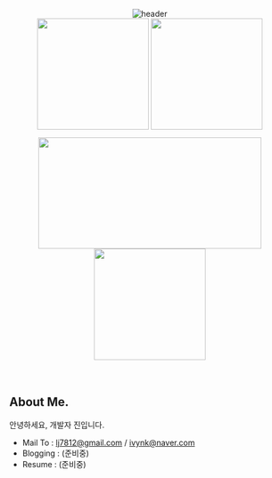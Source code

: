 <div align="center">

![header](https://capsule-render.vercel.app/api?type=waving&color=gradient&height=200&section=header&text=dev.jay&fontSize=60&fontColor=ffffff&fontAlign=80)
<br>
<a href="https://github.com/eljay0921?tab=repositories"><img height=200 align="center" src="https://streak-stats.demolab.com/?user=eljay0921&theme=dark&layout=compact&langs_count=6&card_width=400" /></a>
<a href="https://github.com/eljay0921?tab=repositories"><img height=200 align="center" src="https://github-readme-stats.vercel.app/api/top-langs?username=eljay0921&theme=dark&layout=compact&langs_count=6&card_width=300" /></a>
</div>
<div align="center">
<a href="https://solved.ac/profile/lj7812"><img height=200 width=400 align="center" src="http://mazassumnida.wtf/api/v2/generate_badge?boj=lj7812" /></a>
<img height=200 align="center" src="https://leetcard.jacoblin.cool/lj7812?theme=nord&width=500" />
</div>
<br>
<br>

<h2 class="code-line" data-line-start=2 data-line-end=3 ><a id="About_Me_2"></a>About Me.</h2>
<p class="has-line-data" data-line-start="3" data-line-end="4">안녕하세요, 개발자 진입니다.</p>
<ul>
<li class="has-line-data" data-line-start="4" data-line-end="5">Mail To : <a href="mailto:lj7812@gmail.com">lj7812@gmail.com</a> / <a href="mailto:ivynk@naver.com">ivynk@naver.com</a></li>
<li class="has-line-data" data-line-start="5" data-line-end="6">Blogging : (준비중)</li>
<li class="has-line-data" data-line-start="6" data-line-end="8">Resume : (준비중)</li>
</ul>

</div>



